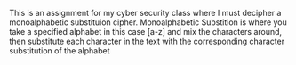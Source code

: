 This is an assignment for my cyber security class where I must decipher a monoalphabetic substituion cipher.
Monoalphabetic Substition is where you take a specified alphabet in this case [a-z] and mix the characters around, then substitute each character in the text with the corresponding character substitution of the alphabet
